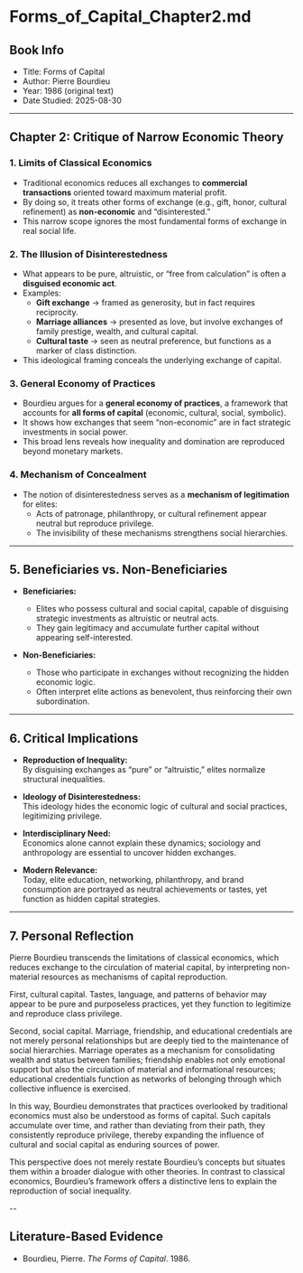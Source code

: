 # Forms_of_Capital_Chapter2.md

## Book Info
- Title: Forms of Capital  
- Author: Pierre Bourdieu  
- Year: 1986 (original text)  
- Date Studied: 2025-08-30  

---

## Chapter 2: Critique of Narrow Economic Theory

### 1. Limits of Classical Economics
- Traditional economics reduces all exchanges to **commercial transactions** oriented toward maximum material profit.  
- By doing so, it treats other forms of exchange (e.g., gift, honor, cultural refinement) as **non-economic** and “disinterested.”  
- This narrow scope ignores the most fundamental forms of exchange in real social life.  

### 2. The Illusion of Disinterestedness
- What appears to be pure, altruistic, or “free from calculation” is often a **disguised economic act**.  
- Examples:  
  - **Gift exchange** → framed as generosity, but in fact requires reciprocity.  
  - **Marriage alliances** → presented as love, but involve exchanges of family prestige, wealth, and cultural capital.  
  - **Cultural taste** → seen as neutral preference, but functions as a marker of class distinction.  
- This ideological framing conceals the underlying exchange of capital.  

### 3. General Economy of Practices
- Bourdieu argues for a **general economy of practices**, a framework that accounts for **all forms of capital** (economic, cultural, social, symbolic).  
- It shows how exchanges that seem “non-economic” are in fact strategic investments in social power.  
- This broad lens reveals how inequality and domination are reproduced beyond monetary markets.  

### 4. Mechanism of Concealment
- The notion of disinterestedness serves as a **mechanism of legitimation** for elites:  
  - Acts of patronage, philanthropy, or cultural refinement appear neutral but reproduce privilege.  
  - The invisibility of these mechanisms strengthens social hierarchies.  

---

## 5. Beneficiaries vs. Non-Beneficiaries
- **Beneficiaries:**  
  - Elites who possess cultural and social capital, capable of disguising strategic investments as altruistic or neutral acts.  
  - They gain legitimacy and accumulate further capital without appearing self-interested.  

- **Non-Beneficiaries:**  
  - Those who participate in exchanges without recognizing the hidden economic logic.  
  - Often interpret elite actions as benevolent, thus reinforcing their own subordination.  

---

## 6. Critical Implications
- **Reproduction of Inequality:**  
  By disguising exchanges as “pure” or “altruistic,” elites normalize structural inequalities.  

- **Ideology of Disinterestedness:**  
  This ideology hides the economic logic of cultural and social practices, legitimizing privilege.  

- **Interdisciplinary Need:**  
  Economics alone cannot explain these dynamics; sociology and anthropology are essential to uncover hidden exchanges.  

- **Modern Relevance:**  
  Today, elite education, networking, philanthropy, and brand consumption are portrayed as neutral achievements or tastes, yet function as hidden capital strategies.  

---

## 7. Personal Reflection
Pierre Bourdieu transcends the limitations of classical economics, which reduces exchange to the circulation of material capital, by interpreting non-material resources as mechanisms of capital reproduction.

First, cultural capital. Tastes, language, and patterns of behavior may appear to be pure and purposeless practices, yet they function to legitimize and reproduce class privilege.

Second, social capital. Marriage, friendship, and educational credentials are not merely personal relationships but are deeply tied to the maintenance of social hierarchies. Marriage operates as a mechanism for consolidating wealth and status between families; friendship enables not only emotional support but also the circulation of material and informational resources; educational credentials function as networks of belonging through which collective influence is exercised.

In this way, Bourdieu demonstrates that practices overlooked by traditional economics must also be understood as forms of capital. Such capitals accumulate over time, and rather than deviating from their path, they consistently reproduce privilege, thereby expanding the influence of cultural and social capital as enduring sources of power.

This perspective does not merely restate Bourdieu’s concepts but situates them within a broader dialogue with other theories. In contrast to classical economics, Bourdieu’s framework offers a distinctive lens to explain the reproduction of social inequality.

--

## Literature-Based Evidence
- Bourdieu, Pierre. *The Forms of Capital*. 1986.  
